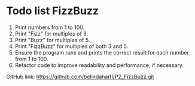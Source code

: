 # Todo list FizzBuzz

1. Print numbers from 1 to 100.
2. Print "Fizz" for multiples of 3.
3. Print "Buzz" for multiples of 5.
4. Print "FizzBuzz" for multiples of both 3 and 5.
5. Ensure the program runs and prints the correct result for each number from 1 to 100.
6. Refactor code to improve readability and performance, if necessary.

GitHub link:
https://github.com/belindahartl/P2_FizzBuzz.git